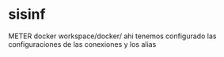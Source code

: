 # sisinf

METER docker workspace/docker/
	ahi tenemos configurado las configuraciones de las conexiones y los alias